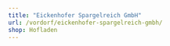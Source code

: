 ```yaml
---
title: "Eickenhofer Spargelreich GmbH"
url: /vordorf/eickenhofer-spargelreich-gmbh/
shop: Hofladen
---
```

